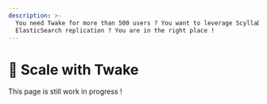 ```yaml
---
description: >-
  You need Twake for more than 500 users ? You want to leverage ScyllaDB and
  ElasticSearch replication ? You are in the right place !
---
```


# 🎡 Scale with Twake

This page is still work in progress !

